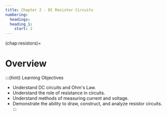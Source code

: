 ```yaml
---
title: Chapter 2 - DC Resistor Circuits
numbering:
  headings:
  heading_1:
    start: 2
---
```

(chap:resistors)=
# Overview
:::{hint} Learning Objectives
* Understand DC circuits and Ohm's Law.
* Understand the role of resistance in circuits.
* Understand methods of measuring current and voltage.
* Demonstrate the ability to draw, construct, and analyze resistor circuits.
:::
